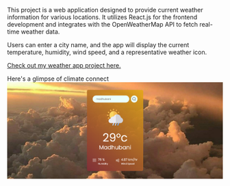 This project is a web application designed to provide current weather information for various locations. It utilizes React.js for the frontend development and integrates with the OpenWeatherMap API to fetch real-time weather data.

Users can enter a city name, and the app will display the current temperature, humidity, wind speed, and a representative weather icon.

<a href="https://checkweatherheree.netlify.app/" >Check out my weather app project here.</a>

Here's a glimpse of climate connect 
![1](https://github.com/anjalijha0807/Climate-Connect/blob/main/src/assets/Screenshot%202024-07-16%20225804.png)
 
